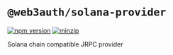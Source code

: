 # `@web3auth/solana-provider`

[![npm version](https://img.shields.io/npm/v/@web3auth/solana-provider/latest.svg)](https://www.npmjs.com/package/@web3auth/solana-provider/v/latest)
[![minzip](https://img.shields.io/bundlephobia/minzip/@web3auth/solana-provider/latest.svg)](https://bundlephobia.com/result?p=@web3auth/solana-provider@latest)

Solana chain compatible JRPC provider

